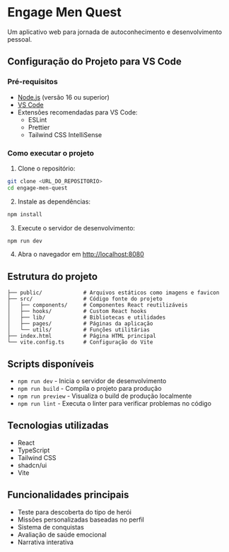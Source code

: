 
# Engage Men Quest

Um aplicativo web para jornada de autoconhecimento e desenvolvimento pessoal.

## Configuração do Projeto para VS Code

### Pré-requisitos

- [Node.js](https://nodejs.org/) (versão 16 ou superior)
- [VS Code](https://code.visualstudio.com/download)
- Extensões recomendadas para VS Code:
  - ESLint
  - Prettier
  - Tailwind CSS IntelliSense

### Como executar o projeto

1. Clone o repositório:
```bash
git clone <URL_DO_REPOSITORIO>
cd engage-men-quest
```

2. Instale as dependências:
```bash
npm install
```

3. Execute o servidor de desenvolvimento:
```bash
npm run dev
```

4. Abra o navegador em [http://localhost:8080](http://localhost:8080)

## Estrutura do projeto

```
├── public/             # Arquivos estáticos como imagens e favicon
├── src/                # Código fonte do projeto
│   ├── components/     # Componentes React reutilizáveis
│   ├── hooks/          # Custom React hooks
│   ├── lib/            # Bibliotecas e utilidades
│   ├── pages/          # Páginas da aplicação
│   └── utils/          # Funções utilitárias
├── index.html          # Página HTML principal
└── vite.config.ts      # Configuração do Vite
```

## Scripts disponíveis

- `npm run dev` - Inicia o servidor de desenvolvimento
- `npm run build` - Compila o projeto para produção
- `npm run preview` - Visualiza o build de produção localmente
- `npm run lint` - Executa o linter para verificar problemas no código

## Tecnologias utilizadas

- React
- TypeScript
- Tailwind CSS
- shadcn/ui
- Vite

## Funcionalidades principais

- Teste para descoberta do tipo de herói
- Missões personalizadas baseadas no perfil
- Sistema de conquistas
- Avaliação de saúde emocional
- Narrativa interativa

